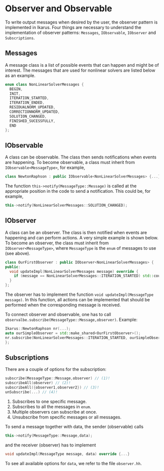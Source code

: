 # Observer and Observable

To write output messages when desired by the user, the observer pattern is implemented in Ikarus.
Four things are necessary to understand the implementation of observer patterns: `Messages`, `IObservable`,
`IObserver` and `Subscriptions`.

## Messages

A message class is a list of possible events that can happen and might be of interest. The messages that are used for
nonlinear solvers are listed below as an example.

```cpp
enum class NonLinearSolverMessages {
  BEGIN,
  INIT,
  ITERATION_STARTED,
  ITERATION_ENDED,
  RESIDUALNORM_UPDATED,
  CORRECTIONNORM_UPDATED,
  SOLUTION_CHANGED,
  FINISHED_SUCESSFULLY,
  END
};
```

## IObservable

A class can be observable. The class then sends notifications when events are happening. To become observable, a class
must inherit from `IObservable<MessageType>`, for example,

```cpp
class NewtonRaphson : public IObservable<NonLinearSolverMessages> {...};
```

The function `this->notify(MessageType::Message)` is called at the appropriate position in the code to send a
notification. This could be, for example,

```cpp
this->notify(NonLinearSolverMessages::SOLUTION_CHANGED);
```

## IObserver

A class can be an observer. The class is then notified when events are happening and can perform actions. A very simple
example is shown below. To become an observer, the class must inherit from ``IObserver<MessageType>``, where ``MessageType``
is the `enum` of messages to use (see above).

```cpp
class OurFirstObserver : public IObserver<NonLinearSolverMessages> {
public:
  void updateImpl(NonLinearSolverMessages message) override {
    if (message == NonLinearSolverMessages::ITERATION_STARTED) std::cout << "Iteration started.\n";
  }
};
```

The observer has to implement the function ``void updateImpl(MessageType message)``. In this function, all actions can
be implemented that should be performed when the corresponding message is received.

To connect observer and observable, one has to call ``observalbe.subscribe(MessageType::Message,observer)``. Example:

```cpp
Ikarus::NewtonRaphson nr(...);
auto ourSimpleObserver = std::make_shared<OurFirstObserver>();
nr.subscribe(NonLinearSolverMessages::ITERATION_STARTED, ourSimpleObserver);
};
```

## Subscriptions

There are a couple of options for the subscription:

```cpp
subscribe(MessageType::Message,observer) // (1)!
subscribeAll(observer) // (2)!
subscribeAll({observer1,observer2}) // (3)!
unSubscribe(...) // (4)!
```

1. Subscribes to one specific message.
2. Subscribes to all the messages in `enum`.
3. Multiple observers can subscribe at once.
4. Unsubscribe from specific messages or all messages.

To send a message together with data, the sender (observable) calls

```cpp
this->notify(MessageType::Message,data);
```

and the receiver (observer) has to implement

```cpp
void updateImpl(MessageType message, data) override {...}
```

To see all available options for ``data``, we refer to the file ``observer.hh``.
